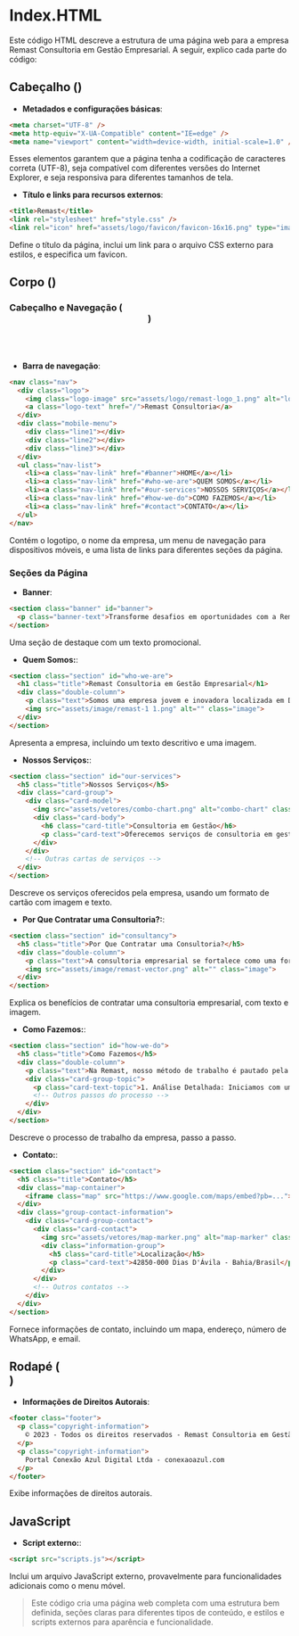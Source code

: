 # Index.HTML

Este código HTML descreve a estrutura de uma página web para a empresa Remast Consultoria em Gestão Empresarial. A seguir, explico cada parte do código:

## Cabeçalho (<head>)

- **Metadados e configurações básicas**:

~~~html
<meta charset="UTF-8" />
<meta http-equiv="X-UA-Compatible" content="IE=edge" />
<meta name="viewport" content="width=device-width, initial-scale=1.0" />
~~~

Esses elementos garantem que a página tenha a codificação de caracteres correta (UTF-8), seja compatível com diferentes versões do Internet Explorer, e seja responsiva para diferentes tamanhos de tela.

- **Título e links para recursos externos**:

~~~html
<title>Remast</title>
<link rel="stylesheet" href="style.css" />
<link rel="icon" href="assets/logo/favicon/favicon-16x16.png" type="image/x-icon">
~~~

Define o título da página, inclui um link para o arquivo CSS externo para estilos, e especifica um favicon.

## Corpo (<body>)

### Cabeçalho e Navegação (<header>)

- **Barra de navegação**:

~~~html
<nav class="nav">
  <div class="logo">
    <img class="logo-image" src="assets/logo/remast-logo_1.png" alt="logo-image">
    <a class="logo-text" href="/">Remast Consultoria</a>
  </div>
  <div class="mobile-menu">
    <div class="line1"></div>
    <div class="line2"></div>
    <div class="line3"></div>
  </div>
  <ul class="nav-list">
    <li><a class="nav-link" href="#banner">HOME</a></li>
    <li><a class="nav-link" href="#who-we-are">QUEM SOMOS</a></li>
    <li><a class="nav-link" href="#our-services">NOSSOS SERVIÇOS</a></li>
    <li><a class="nav-link" href="#how-we-do">COMO FAZEMOS</a></li>
    <li><a class="nav-link" href="#contact">CONTATO</a></li>
  </ul>
</nav>
~~~

Contém o logotipo, o nome da empresa, um menu de navegação para dispositivos móveis, e uma lista de links para diferentes seções da página.

### Seções da Página

- **Banner**:

~~~html
<section class="banner" id="banner">
  <p class="banner-text">Transforme desafios em oportunidades com a Remast Consultoria em Gestão Empresarial. Consulte-nos e impulsione seu negócio</p>
</section>
~~~

Uma seção de destaque com um texto promocional.

- **Quem Somos:**:

~~~html
<section class="section" id="who-we-are">
  <h1 class="title">Remast Consultoria em Gestão Empresarial</h1>
  <div class="double-column">
    <p class="text">Somos uma empresa jovem e inovadora localizada em Dias D'Ávila-BA, comprometida em oferecer soluções inteligentes e econômicas para gestão empresarial. Desde 2015, ajudamos nossos clientes a crescerem de forma consciente e integrada, promovendo mudanças positivas em seus negócios.</p>
    <img src="assets/image/remast-1 1.png" alt="" class="image">
  </div>
</section>
~~~

Apresenta a empresa, incluindo um texto descritivo e uma imagem.

- **Nossos Serviços:**:

~~~html
<section class="section" id="our-services">
  <h5 class="title">Nossos Serviços</h5>
  <div class="card-group">
    <div class="card-model">
      <img src="assets/vetores/combo-chart.png" alt="combo-chart" class="card-vector">
      <div class="card-body">
        <h6 class="card-title">Consultoria em Gestão</h6>
        <p class="card-text">Oferecemos serviços de consultoria em gestão empresarial, ajudando nossos clientes a alcançarem seus objetivos e superarem desafios.</p>
      </div>
    </div>
    <!-- Outras cartas de serviços -->
  </div>
</section>
~~~

Descreve os serviços oferecidos pela empresa, usando um formato de cartão com imagem e texto.

- **Por Que Contratar uma Consultoria?:**:

~~~html
<section class="section" id="consultancy">
  <h5 class="title">Por Que Contratar uma Consultoria?</h5>
  <div class="double-column">
    <p class="text">A consultoria empresarial se fortalece como uma forma de imprimir agilidade aos negócios e promover mudanças difíceis de serem executadas internamente. Contrate a Remast e garanta vantagem competitiva para sua empresa.</p>
    <img src="assets/image/remast-vector.png" alt="" class="image">
  </div>
</section>
~~~

Explica os benefícios de contratar uma consultoria empresarial, com texto e imagem.

- **Como Fazemos:**:

~~~html
<section class="section" id="how-we-do">
  <h5 class="title">Como Fazemos</h5>
  <div class="double-column">
    <p class="text">Na Remast, nosso método de trabalho é pautado pela excelência e eficiência. Seguimos um processo cuidadoso em cada etapa, garantindo resultados superiores e satisfação total de nossos clientes. Veja como trabalhamos:</p>
    <div class="card-group-topic">
      <p class="card-text-topic">1. Análise Detalhada: Iniciamos com uma análise minuciosa das necessidades e características específicas de cada cliente.</p>
      <!-- Outros passos do processo -->
    </div>
  </div>
</section>
~~~

Descreve o processo de trabalho da empresa, passo a passo.

- **Contato:**:

~~~html
<section class="section" id="contact">
  <h5 class="title">Contato</h5>
  <div class="map-container">
    <iframe class="map" src="https://www.google.com/maps/embed?pb=..."></iframe>
  </div>
  <div class="group-contact-information">
    <div class="card-group-contact">
      <div class="card-contact">
        <img src="assets/vetores/map-marker.png" alt="map-marker" class="card-vector">
        <div class="information-group">
          <h5 class="card-title">Localização</h5>
          <p class="card-text">42850-000 Dias D'Ávila - Bahia/Brasil</p>
        </div>
      </div>
      <!-- Outros contatos -->
    </div>
  </div>
</section>
~~~

Fornece informações de contato, incluindo um mapa, endereço, número de WhatsApp, e email.

## Rodapé (<footer>)

- **Informações de Direitos Autorais**:

~~~html
<footer class="footer">
  <p class="copyright-information">
    © 2023 - Todos os direitos reservados - Remast Consultoria em Gestão Empresarial
  </p>
  <p class="copyright-information">
    Portal Conexão Azul Digital Ltda - conexaoazul.com
  </p>
</footer>
~~~

Exibe informações de direitos autorais.

## JavaScript

- **Script externo:**:

~~~html
<script src="scripts.js"></script>
~~~

Inclui um arquivo JavaScript externo, provavelmente para funcionalidades adicionais como o menu móvel.

>Este código cria uma página web completa com uma estrutura bem definida, seções claras para diferentes tipos de conteúdo, e estilos e scripts externos para aparência e funcionalidade.
